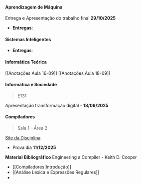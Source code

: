 
#### Aprendizagem de Máquina 

Entrega e Apresentação do trabalho final **29/10/2025**

- **Entregas**:
#### Sistemas Inteligentes

- **Entregas**:


#### Informática Teórica

[[Anotações Aula 16-09]] 
[[Anotações Aula 18-09]] 

#### Informática e Sociedade

> E131

Apresentação transformação digital - **18/09/2025** 

#### Compiladores

> Sala 1 - Área 2

[Site da Disciplina](https://if688.github.io/)

- Prova dia **11/12/2025**

**Material** **Bibliográfico** 
Engineering a Compiler - Keith D. Coopsr

- [[Compiladores|Introdução]]
- [[Análise Léxica e Expressões Regulares]]
- 
